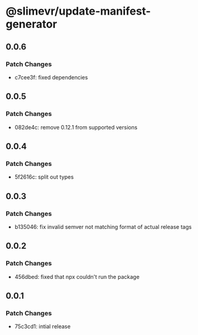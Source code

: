 # @slimevr/update-manifest-generator

## 0.0.6

### Patch Changes

- c7cee3f: fixed dependencies

## 0.0.5

### Patch Changes

- 082de4c: remove 0.12.1 from supported versions

## 0.0.4

### Patch Changes

- 5f2616c: split out types

## 0.0.3

### Patch Changes

- b135046: fix invalid semver not matching format of actual release tags

## 0.0.2

### Patch Changes

- 456dbed: fixed that npx couldn't run the package

## 0.0.1

### Patch Changes

- 75c3cd1: intial release
